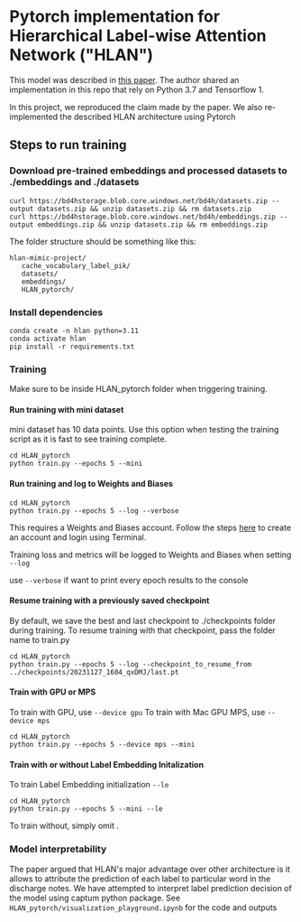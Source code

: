 # Pytorch implementation for Hierarchical Label-wise Attention Network ("HLAN")

This model was described in [this paper](https://arxiv.org/abs/2010.15728). The author shared an implementation in this repo that rely on Python 3.7 and Tensorflow 1.

In this project, we reproduced the claim made by the paper. We also re-implemented the described HLAN architecture using Pytorch

## Steps to run training

### Download pre-trained embeddings and processed datasets to ./embeddings and ./datasets

```
curl https://bd4hstorage.blob.core.windows.net/bd4h/datasets.zip --output datasets.zip && unzip datasets.zip && rm datasets.zip
curl https://bd4hstorage.blob.core.windows.net/bd4h/embeddings.zip --output embeddings.zip && unzip datasets.zip && rm embeddings.zip
```

The folder structure should be something like this:

```
hlan-mimic-project/
   cache_vocabulary_label_pik/
   datasets/
   embeddings/
   HLAN_pytorch/
```

### Install dependencies

```
conda create -n hlan python=3.11
conda activate hlan
pip install -r requirements.txt
```

### Training

Make sure to be inside HLAN_pytorch folder when triggering training.

#### Run training with mini dataset

mini dataset has 10 data points. Use this option when testing the training script as it is fast to see training complete.

```
cd HLAN_pytorch
python train.py --epochs 5 --mini
```

#### Run training and log to Weights and Biases

```
cd HLAN_pytorch
python train.py --epochs 5 --log --verbose
```

This requires a Weights and Biases account. Follow the steps [here](https://docs.wandb.ai/quickstart) to create an account and login using Terminal.

Training loss and metrics will be logged to Weights and Biases when setting `--log`

use `--verbose` if want to print every epoch results to the console

#### Resume training with a previously saved checkpoint

By default, we save the best and last checkpoint to ./checkpoints folder during training. To resume training with that checkpoint, pass the folder name to train.py

```
cd HLAN_pytorch
python train.py --epochs 5 --log --checkpoint_to_resume_from ../checkpoints/20231127_1604_qxDMJ/last.pt
```

#### Train with GPU or MPS

To train with GPU, use `--device gpu`
To train with Mac GPU MPS, use `--device mps`

```
cd HLAN_pytorch
python train.py --epochs 5 --device mps --mini
```

#### Train with or without Label Embedding Initalization

To train Label Embedding initialization `--le`

```
cd HLAN_pytorch
python train.py --epochs 5 --mini --le
```

To train without, simply omit .

### Model interpretability

The paper argued that HLAN's major advantage over other architecture is it allows to attribute the prediction of each label to particular word in the discharge notes. We have attempted to interpret label prediction decision of the model using captum python package. See `HLAN_pytorch/visualization_playground.ipynb` for the code and outputs
